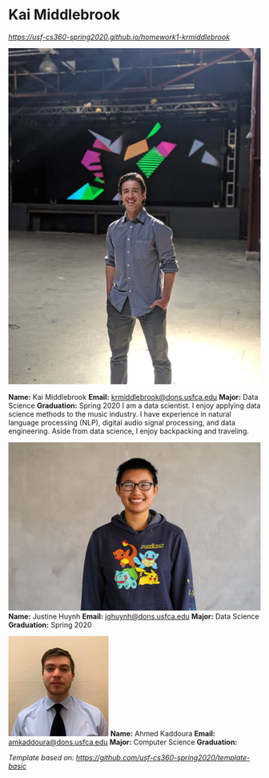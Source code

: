 # Kai Middlebrook

*<https://usf-cs360-spring2020.github.io/homework1-krmiddlebrook>*

![Profile Image](assets/kai_middlebrook_profile.jpg)

**Name:** Kai Middlebrook 
**Email:** <krmiddlebrook@dons.usfca.edu>
**Major:** Data Science
**Graduation:** Spring 2020
I am a data scientist. I enjoy applying data science methods to the music industry. I have experience in natural language processing (NLP), digital audio signal processing, and data engineering. Aside from data science, I enjoy backpacking and traveling.

![Profile Image](assets/justine_huynh_profile.jpg)
**Name:** Justine Huynh
**Email:** <jghuynh@dons.usfca.edu>
**Major:** Data Science
**Graduation:** Spring 2020

![Profile Image](assets/ahmed_kaddoura_profile.jpg)
**Name:** Ahmed Kaddoura
**Email:** <amkaddoura@dons.usfca.edu>
**Major:** Computer Science
**Graduation:** 


*Template based on: <https://github.com/usf-cs360-spring2020/template-basic>*
